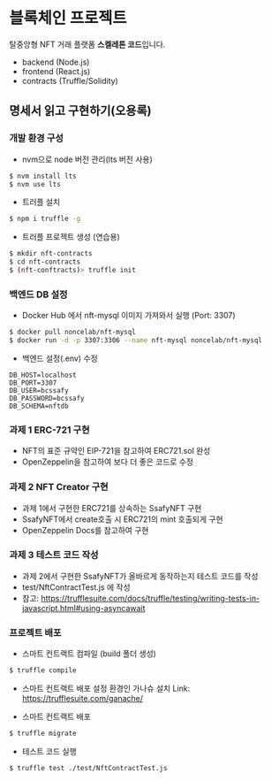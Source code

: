 # 블록체인 프로젝트

탈중앙형 NFT 거래 플랫폼 **스켈레톤 코드**입니다.

- backend (Node.js)
- frontend (React.js)
- contracts (Truffle/Solidity)

## 명세서 읽고 구현하기(오용록)

### 개발 환경 구성

- nvm으로 node 버전 관리(lts 버전 사용)

```bash
$ nvm install lts
$ nvm use lts
```

- 트러플 설치

```bash
$ npm i truffle -g
```

- 트러플 프로젝트 생성 (연습용)

```bash
$ mkdir nft-contracts
$ cd nft-contracts
$ (nft-conftracts)> truffle init
```

### 백엔드 DB 설정

- Docker Hub 에서 nft-mysql 이미지 가져와서 실행 (Port: 3307)

```bash
$ docker pull noncelab/nft-mysql
$ docker run -d -p 3307:3306 --name nft-mysql noncelab/nft-mysql
```

- 백엔드 설정(.env) 수정

```
DB_HOST=localhost
DB_PORT=3307
DB_USER=bcssafy
DB_PASSWORD=bcssafy
DB_SCHEMA=nftdb
```

### 과제 1 ERC-721 구현

- NFT의 표준 규약인 EIP-721을 참고하여 ERC721.sol 완성
- OpenZeppelin을 참고하여 보다 더 좋은 코드로 수정

### 과제 2 NFT Creator 구현

- 과제 1에서 구현한 ERC721를 상속하는 SsafyNFT 구현
- SsafyNFT에서 create호출 시 ERC721의 mint 호출되게 구현
- OpenZeppelin Docs를 참고하여 구현

### 과제 3 테스트 코드 작성

- 과제 2에서 구현한 SsafyNFT가 올바르게 동작하는지 테스트 코드를 작성
- test/NftContractTest.js 에 작성
- 참고: https://trufflesuite.com/docs/truffle/testing/writing-tests-in-javascript.html#using-asyncawait

### 프로젝트 배포

- 스마트 컨트랙트 컴파일 (build 폴더 생성)

```bash
$ truffle compile
```

- 스마트 컨트랙트 배포 설정 환경인 가나슈 설치
  Link: https://trufflesuite.com/ganache/

- 스마트 컨트랙트 배포

```bash
$ truffle migrate
```

- 테스트 코드 실행

```bash
$ truffle test ./test/NftContractTest.js
```
